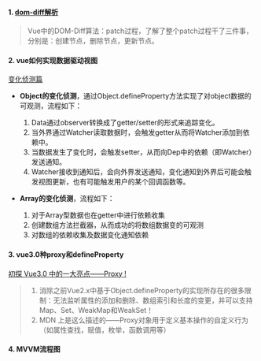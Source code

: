 #### 1. [dom-diff解析](https://vue-js.com/learn-vue/virtualDOM/patch.html)

> Vue中的DOM-Diff算法：patch过程，了解了整个patch过程干了三件事，分别是：创建节点，删除节点，更新节点。

#### 2. vue如何实现数据驱动视图

[变化侦测篇](https://vue-js.com/learn-vue/reactive/#_1-%E5%89%8D%E8%A8%80)

* **Object的变化侦测**，通过Object.defineProperty方法实现了对object数据的可观测，流程如下：
    1. Data通过observer转换成了getter/setter的形式来追踪变化。
    2. 当外界通过Watcher读取数据时，会触发getter从而将Watcher添加到依赖中。
    3. 当数据发生了变化时，会触发setter，从而向Dep中的依赖（即Watcher）发送通知。
    4. Watcher接收到通知后，会向外界发送通知，变化通知到外界后可能会触发视图更新，也有可能触发用户的某个回调函数等。

* **Array的变化侦测**，流程如下：
    1. 对于Array型数据也在getter中进行依赖收集
    2. 创建数组方法拦截器，从而成功的将数组数据变的可观测
    3. 对数组的依赖收集及数据变化通知依赖


#### 3. vue3.0种proxy和defineProperty

[初探 Vue3.0 中的一大亮点——Proxy !](https://www.jianshu.com/p/2a8ec76e0090)

> 1. 消除之前Vue2.x中基于Object.defineProperty的实现所存在的很多限制：无法监听属性的添加和删除、数组索引和长度的变更，并可以支持Map、Set、WeakMap和WeakSet！
> 2. MDN 上是这么描述的——Proxy对象用于定义基本操作的自定义行为（如属性查找，赋值，枚举，函数调用等） 

#### 4. MVVM流程图
